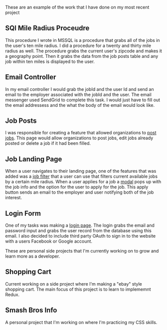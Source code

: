 These are an example of the work that I have done on my most recent project

## SQl Mile Radius Proceudre
This procedure I wrote in MSSQL is a procedure that grabs all of the jobs in the user's ten mile radius. I did a procedure for
a twenty and thirty mile radius as well. The procedure grabs the current user's zipcode and makes it a geography point. Then it grabs
the data from the job posts table and any job within ten miles is displayed to the user.
## Email Controller
In my email controller I would grab the jobId and the user Id and send an email to the employer associated with the jobId
and the user. The email messenger used SendGrid to complete this task. I would just have to fill out the email addressess and
the what the body of the email would look like.
## Job Posts 
I was responsible for creating a feature that allowed organizations to [post jobs](https://drive.google.com/file/d/1uJqMjiZDXsqw9Dm8q3o2F9OYy70nucmw/view?usp=sharing). This page would allow organizations to post jobs, edit jobs
already posted or delete a job if it had been filled. 
## Job Landing Page
When a user navigates to their landing page, one of the features that was added was a [job filter](https://drive.google.com/file/d/1l81Cdyfk2J-lR4hYjJmLNseXW_afXwlh/view?usp=sharing) that a user can use that filters
current available jobs by a certain mile radius. When a user applies for a job a [modal](https://drive.google.com/file/d/1pij-2WfS_-13ofq_p1s3_eYFA2aWcWe6/view?usp=sharing)
pops up with the job info and the option for the user to apply for the job. This apply button sends an email to the employer
and user notifying both of the job interest.
## Login Form
One of my tasks was making a [login page](https://drive.google.com/file/d/1uSITfWL0T3ZrNWr_-ghq9LioISuP06Bq/view?usp=sharing).
The login grabs the email and password input and grabs the user record from the database using this email.
I also decided to include third party OAuth to sign in to the website with a users Facebook or Google account.

These are personal side projects that I'm currently working on to grow and learn more as a developer.
## Shopping Cart
Current working on a side project where I'm making a "ebay" style shopping cart. The main focus of this project is to learn to implememnt Redux.
## Smash Bros Info
A personal project that I'm working on where I'm practicing my CSS skills.
